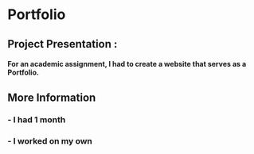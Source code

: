 # Portfolio

## Project Presentation :

#### For an academic assignment, I had to create a website that serves as a Portfolio.

## More Information

### - I had 1 month
### - I worked on my own

